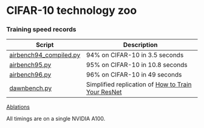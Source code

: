 # CIFAR-10 technology zoo

### Training speed records

| Script | Description |
| - | - |
| [airbench94_compiled.py](./airbench/airbench94_compiled.py) | 94% on CIFAR-10 in 3.5 seconds |
| [airbench95.py](./airbench/airbench95.py) | 95% on CIFAR-10 in 10.8 seconds |
| [airbench96.py](./airbench/airbench96.py) | 96% on CIFAR-10 in 49 seconds |
| [dawnbench.py](./airbench/baselines/dawnbench.py) | Simplified replication of [How to Train Your ResNet](https://myrtle.ai/learn/how-to-train-your-resnet-8-bag-of-tricks/) |

[Ablations](./airbench/ablations)

All timings are on a single NVIDIA A100.

